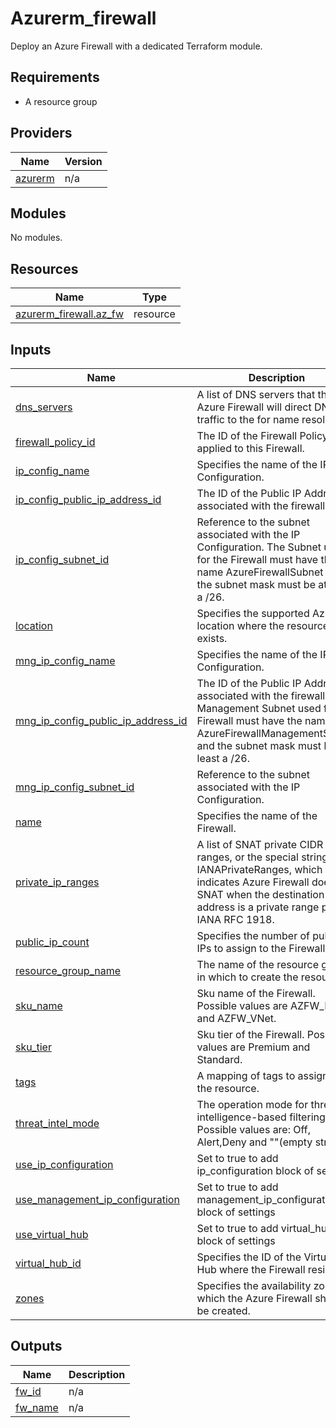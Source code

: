 # Azurerm_firewall

Deploy an Azure Firewall with a dedicated Terraform module.

<!-- BEGIN_TF_DOCS -->
## Requirements

* A resource group

## Providers

| Name | Version |
|------|---------|
| <a name="provider_azurerm"></a> [azurerm](#provider\_azurerm) | n/a |

## Modules

No modules.

## Resources

| Name | Type |
|------|------|
| [azurerm_firewall.az_fw](https://registry.terraform.io/providers/hashicorp/azurerm/latest/docs/resources/firewall) | resource |

## Inputs

| Name | Description | Type | Default | Required |
|------|-------------|------|---------|:--------:|
| <a name="input_dns_servers"></a> [dns\_servers](#input\_dns\_servers) | A list of DNS servers that the Azure Firewall will direct DNS traffic to the for name resolution. | `list(string)` | `null` | no |
| <a name="input_firewall_policy_id"></a> [firewall\_policy\_id](#input\_firewall\_policy\_id) | The ID of the Firewall Policy applied to this Firewall. | `string` | `null` | no |
| <a name="input_ip_config_name"></a> [ip\_config\_name](#input\_ip\_config\_name) | Specifies the name of the IP Configuration. | `string` | `null` | no |
| <a name="input_ip_config_public_ip_address_id"></a> [ip\_config\_public\_ip\_address\_id](#input\_ip\_config\_public\_ip\_address\_id) | The ID of the Public IP Address associated with the firewall. | `string` | `null` | no |
| <a name="input_ip_config_subnet_id"></a> [ip\_config\_subnet\_id](#input\_ip\_config\_subnet\_id) | Reference to the subnet associated with the IP Configuration. The Subnet used for the Firewall must have the name AzureFirewallSubnet and the subnet mask must be at least a /26. | `string` | `null` | no |
| <a name="input_location"></a> [location](#input\_location) | Specifies the supported Azure location where the resource exists. | `string` | `null` | no |
| <a name="input_mng_ip_config_name"></a> [mng\_ip\_config\_name](#input\_mng\_ip\_config\_name) | Specifies the name of the IP Configuration. | `string` | `null` | no |
| <a name="input_mng_ip_config_public_ip_address_id"></a> [mng\_ip\_config\_public\_ip\_address\_id](#input\_mng\_ip\_config\_public\_ip\_address\_id) | The ID of the Public IP Address associated with the firewall. The Management Subnet used for the Firewall must have the name AzureFirewallManagementSubnet and the subnet mask must be at least a /26. | `string` | `null` | no |
| <a name="input_mng_ip_config_subnet_id"></a> [mng\_ip\_config\_subnet\_id](#input\_mng\_ip\_config\_subnet\_id) | Reference to the subnet associated with the IP Configuration. | `string` | `null` | no |
| <a name="input_name"></a> [name](#input\_name) | Specifies the name of the Firewall. | `string` | `null` | no |
| <a name="input_private_ip_ranges"></a> [private\_ip\_ranges](#input\_private\_ip\_ranges) | A list of SNAT private CIDR IP ranges, or the special string IANAPrivateRanges, which indicates Azure Firewall does not SNAT when the destination IP address is a private range per IANA RFC 1918. | `any` | `null` | no |
| <a name="input_public_ip_count"></a> [public\_ip\_count](#input\_public\_ip\_count) | Specifies the number of public IPs to assign to the Firewall. | `number` | `1` | no |
| <a name="input_resource_group_name"></a> [resource\_group\_name](#input\_resource\_group\_name) | The name of the resource group in which to create the resource. | `string` | `null` | no |
| <a name="input_sku_name"></a> [sku\_name](#input\_sku\_name) | Sku name of the Firewall. Possible values are AZFW\_Hub and AZFW\_VNet. | `string` | `null` | no |
| <a name="input_sku_tier"></a> [sku\_tier](#input\_sku\_tier) | Sku tier of the Firewall. Possible values are Premium and Standard. | `string` | `null` | no |
| <a name="input_tags"></a> [tags](#input\_tags) | A mapping of tags to assign to the resource. | `map` | `{}` | no |
| <a name="input_threat_intel_mode"></a> [threat\_intel\_mode](#input\_threat\_intel\_mode) | The operation mode for threat intelligence-based filtering. Possible values are: Off, Alert,Deny and ""(empty string) | `string` | `"Alert"` | no |
| <a name="input_use_ip_configuration"></a> [use\_ip\_configuration](#input\_use\_ip\_configuration) | Set to true to add ip\_configuration block of settings | `bool` | `false` | no |
| <a name="input_use_management_ip_configuration"></a> [use\_management\_ip\_configuration](#input\_use\_management\_ip\_configuration) | Set to true to add management\_ip\_configuration block of settings | `bool` | `false` | no |
| <a name="input_use_virtual_hub"></a> [use\_virtual\_hub](#input\_use\_virtual\_hub) | Set to true to add virtual\_hub block of settings | `bool` | `false` | no |
| <a name="input_virtual_hub_id"></a> [virtual\_hub\_id](#input\_virtual\_hub\_id) | Specifies the ID of the Virtual Hub where the Firewall resides in. | `string` | `null` | no |
| <a name="input_zones"></a> [zones](#input\_zones) | Specifies the availability zones in which the Azure Firewall should be created. | `any` | `null` | no |

## Outputs

| Name | Description |
|------|-------------|
| <a name="output_fw_id"></a> [fw\_id](#output\_fw\_id) | n/a |
| <a name="output_fw_name"></a> [fw\_name](#output\_fw\_name) | n/a |
<!-- END_TF_DOCS -->
